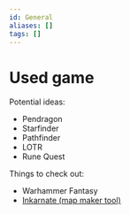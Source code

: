 ```yaml
---
id: General
aliases: []
tags: []
---
```


# Used game

Potential ideas:

- Pendragon
- Starfinder
- Pathfinder
- LOTR
- Rune Quest

Things to check out:

- Warhammer Fantasy
- [Inkarnate (map maker tool)](https://inkarnate.com)

